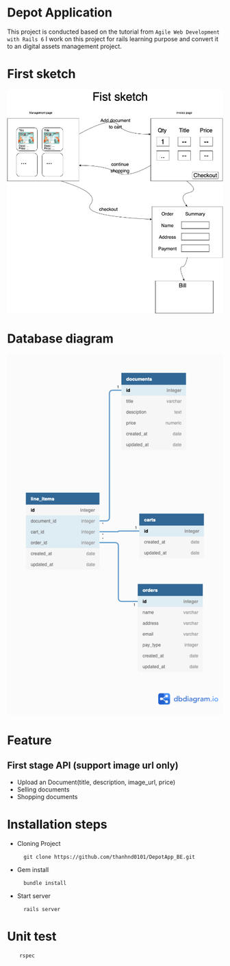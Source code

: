 # Depot Application

This project is conducted based on the tutorial from `Agile Web Development with Rails 6`
I work on this project for rails learning purpose and convert it to an digital assets management project.

# First sketch
![Sketch](/project_description/DepotApp_FK.png)

# Database diagram
![DatabaseDiagram](project_description/Depot%20App.png)

# Feature

## First stage API (support image url only)

- Upload an Document(title, description, image_url, price)
- Selling documents
- Shopping documents

# Installation steps

- Cloning Project 
  ```console
    git clone https://github.com/thanhnd0101/DepotApp_BE.git
  ```
- Gem install
  ```console
    bundle install
  ```
- Start server
  ```console
    rails server
  ```
# Unit test
```
    rspec
```
